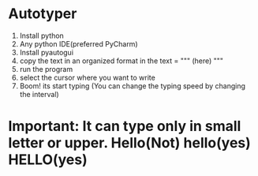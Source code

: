 # Autotyper
1. Install python
2. Any python IDE(preferred PyCharm)
3. Install pyautogui
4. copy the text in an organized format in the text = """ (here) """
5. run the program 
6. select the cursor where you want to write
7. Boom! its start typing 
(You can change the typing speed by changing the interval)

# Important: It can type only in small letter or upper. Hello(Not) hello(yes) HELLO(yes)
